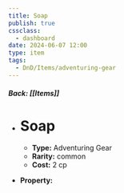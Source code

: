 ```yaml
---
title: Soap
publish: true
cssclass:
  - dashboard
date: 2024-06-07 12:00
type: item
tags:
  - DnD/Items/adventuring-gear
---
```


##### Back: [[Items]]

- # Soap

    - **Type:** Adventuring Gear
    - **Rarity:** common
    - **Cost:** 2 cp
- **Property:** 




